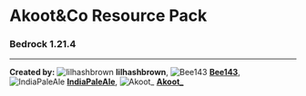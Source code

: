 # Akoot&Co Resource Pack
### Bedrock 1.21.4 

---
**Created by:** ![lilhashbrown](https://maltsburg.com/head/lilhashbrown/12) **lilhashbrown**,
![Bee143](https://maltsburg.com/head/Bee143/12) **[Bee143](https://github.com/Bee143)**,
![IndiaPaleAle](https://maltsburg.com/head/indiapaleale/12) **[IndiaPaleAle](https://github.com/Maltsburg)**,
![Akoot_](https://maltsburg.com/head/akoot_/12) **[Akoot_](https://github.com/akoot)**
